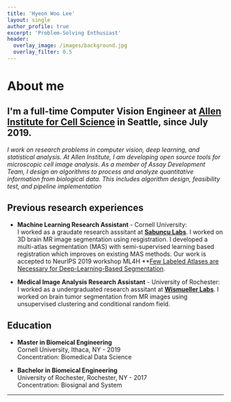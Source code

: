 ```yaml
---
title: 'Hyeon Woo Lee'
layout: single
author_profile: true
excerpt: 'Problem-Solving Enthusiast'
header:
  overlay_image: /images/background.jpg
  overlay_filter: 0.5
---
```


# About me

I'm a full-time **Computer Vision Engineer** at [Allen Institute for Cell Science](https://alleninstitute.org/what-we-do/cell-science/) in Seattle, since July 2019.
---

*I work on research problems in computer vision, deep learning, and statistical analysis. At Allen Institute, I am developing open source tools for microscopic cell image analysis. As a member of Assay Development Team, I design an algorithms to process and analyze quantitative information from biological data. This includes algorithm design, feasibility test, and pipeline implementation*

## Previous research experiences

- **Machine Learning Research Assistant** - Cornell University:  
  I worked as a graudate research asssitant at **[Sabuncu Labs](http://sabuncu.engineering.cornell.edu/)**. I worked on 3D brain MR image segmentation using resgistration. I developed a multi-atlas segmentation (MAS) with semi-supervised learning based registration which improves on existing MAS methods. Our work is accepted to NeurIPS 2019 workshop ML4H **[Few Labeled Atlases are Necessary for Deep-Learning-Based Segmentation](https://arxiv.org/abs/1908.04466).

- **Medical Image Analysis Research Assistant** - University of Rochester:  
  I worked as a undergraduated research asssitant at **[Wismueller Labs](https://www.urmc.rochester.edu/labs/wismueller.aspx)**. I worked on brain tumor segmentation from MR images using unsupervised clustering and conditional random field. 

## Education

- **Master in Biomeical Engineering**<br />
    Cornell University, Ithaca, NY - 2019 <br />
    Concentration: Biomedical Data Science

- **Bachelor in Biomeical Engineering**<br />
    University of Rochester, Rochester, NY - 2017<br />
    Concentration: Biosignal and System
---